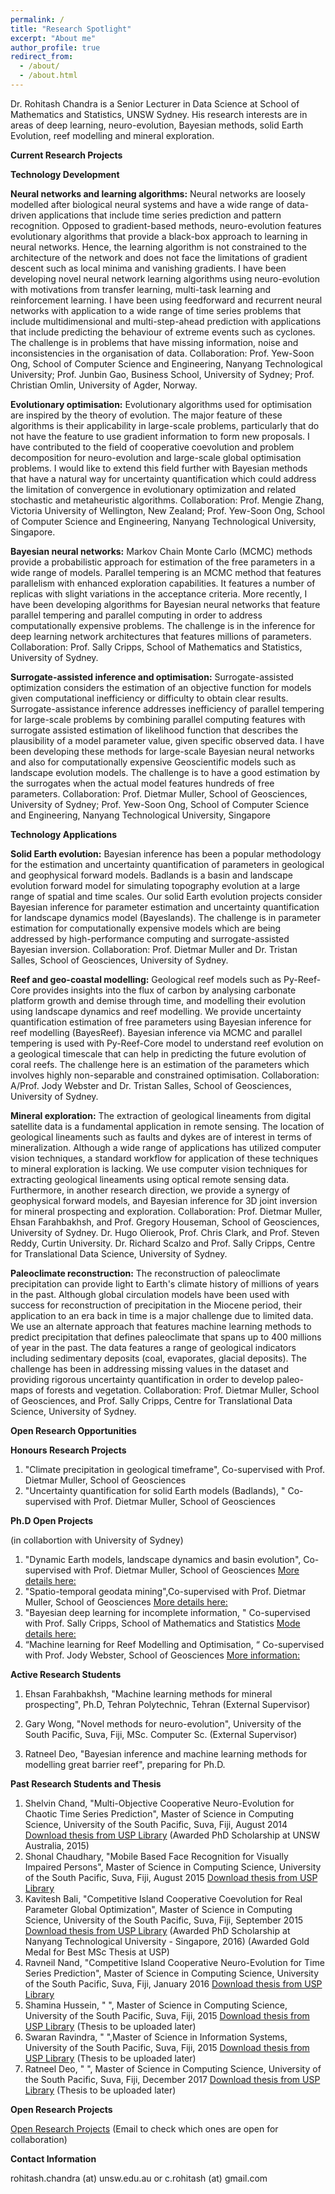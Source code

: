 ```yaml
---
permalink: /
title: "Research Spotlight"
excerpt: "About me"
author_profile: true
redirect_from: 
  - /about/
  - /about.html
---
```

 

Dr. Rohitash Chandra is a Senior Lecturer in Data Science  at School of Mathematics and Statistics,  UNSW Sydney. His research interests are in areas of deep learning, neuro-evolution, Bayesian methods, solid Earth Evolution, reef modelling and mineral exploration.   

**Current Research Projects** 

 **Technology Development**

**Neural networks and learning algorithms:** Neural networks are loosely modelled after biological neural systems and have a wide range of data-driven  applications that include time series prediction and pattern recognition.   Opposed to gradient-based methods, neuro-evolution features evolutionary algorithms that provide a black-box approach to learning in neural networks. Hence, the learning algorithm is not constrained to the architecture of the network and does not face the limitations of gradient descent such as local minima and vanishing gradients. I have been developing  novel  neural network learning algorithms using neuro-evolution with motivations from transfer learning, multi-task learning and reinforcement learning.  I have been using  feedforward and recurrent neural networks with application to a wide range of time series problems that include multidimensional and multi-step-ahead prediction with applications  that include predicting the behaviour of extreme events such as cyclones. The challenge is in problems that have missing information, noise and  inconsistencies in the organisation of data.  Collaboration: Prof. Yew-Soon Ong, School of Computer Science and Engineering, Nanyang Technological University; Prof. Junbin Gao, Business School, University of Sydney; Prof. Christian Omlin, University of Agder, Norway. 

**Evolutionary optimisation:** Evolutionary algorithms used for optimisation are inspired by the theory of evolution. The major feature of these algorithms is their applicability in large-scale problems, particularly that do not have the  feature to use  gradient information to form  new proposals. I have contributed  to the field of  cooperative coevolution and problem decomposition for neuro-evolution and  large-scale global optimisation problems.  I would like to extend this field further with Bayesian methods that have a natural way for uncertainty quantification which could address the limitation of convergence in evolutionary optimization and related stochastic and metaheuristic algorithms. Collaboration: Prof. Mengie Zhang, Victoria University of Wellington, New Zealand; Prof. Yew-Soon Ong, School of Computer Science and Engineering, Nanyang Technological University, Singapore. 

**Bayesian neural networks:**  Markov Chain Monte Carlo  (MCMC) methods provide a probabilistic approach for estimation of the free parameters in a wide range of models. Parallel tempering is an MCMC method that features parallelism with enhanced exploration capabilities. It features a number of replicas with slight variations in the acceptance criteria. More recently, I have been developing algorithms for Bayesian neural networks that feature parallel tempering and parallel computing in order to address computationally expensive problems.  The challenge is in the inference for deep learning network architectures that features millions of parameters.   Collaboration:  Prof. Sally Cripps, School of Mathematics and Statistics, University of Sydney. 

**Surrogate-assisted inference and optimisation:** Surrogate-assisted optimization considers the estimation of an objective function for models given computational inefficiency or difficulty to obtain clear results. Surrogate-assistance inference addresses inefficiency of parallel tempering for large-scale problems by combining parallel computing features with surrogate assisted estimation of likelihood function that describes the plausibility of a model parameter value, given specific observed data. I have been developing these methods for large-scale Bayesian neural networks and also for computationally expensive Geoscientific models such as landscape evolution models. The challenge is to have a good estimation by the surrogates when the actual model features hundreds of free parameters. Collaboration: Prof. Dietmar Muller, School of Geosciences, University of Sydney; Prof. Yew-Soon Ong, School of Computer Science and Engineering, Nanyang Technological University, Singapore

**Technology Applications**

**Solid Earth evolution:** Bayesian inference has been a popular methodology for the estimation and uncertainty quantification of parameters in geological and geophysical forward models. Badlands is a basin and landscape  evolution forward model for simulating topography evolution at a large range of spatial and time scales.  Our solid Earth evolution projects consider Bayesian inference for parameter estimation and uncertainty quantification  for landscape dynamics model (Bayeslands). The challenge is in parameter estimation for computationally expensive models which are being addressed by high-performance computing and surrogate-assisted Bayesian inversion. Collaboration: Prof. Dietmar Muller and Dr. Tristan Salles, School of Geosciences, University of Sydney.

**Reef and geo-coastal modelling:** Geological reef models such as Py-Reef-Core provides   insights into the flux of carbon by analysing carbonate platform growth and  demise through time, and modelling their evolution using  landscape dynamics and  reef modelling. We provide uncertainty quantification estimation of free parameters using Bayesian inference for reef modelling (BayesReef).  Bayesian  inference via MCMC and parallel tempering is used  with Py-Reef-Core model to  understand reef evolution on a geological timescale that can help in predicting the future evolution of coral reefs. The challenge here is an estimation of the parameters which involves highly non-separable and constrained optimisation. Collaboration: A/Prof. Jody Webster  and Dr. Tristan Salles, School of Geosciences, University of Sydney.

**Mineral exploration:** The extraction of geological lineaments from digital satellite data is a fundamental application in remote sensing. The location of geological lineaments such as faults and dykes are of interest in terms of mineralization. Although a wide range of applications has utilized computer vision techniques, a standard workflow for application of these techniques to mineral exploration is lacking.  We use computer vision techniques  for extracting geological lineaments using optical remote sensing data. Furthermore, in another research direction, we provide a synergy of geophysical forward models, and Bayesian inference for 3D joint inversion  for mineral prospecting and exploration.   Collaboration: Prof. Dietmar Muller, Ehsan Farahbakhsh, and Prof. Gregory Houseman, School of Geosciences, University of Sydney. Dr. Hugo Olierook, Prof. Chris Clark, and Prof. Steven Reddy, Curtin University. Dr. Richard Scalzo and Prof. Sally Cripps, Centre for Translational Data Science, University of Sydney.

**Paleoclimate reconstruction:** The reconstruction of paleoclimate  precipitation can provide light to Earth's climate history of millions of years in the past.  Although global circulation models have been used with success for reconstruction of precipitation in the Miocene period, their application to an era back in time  is a major challenge due to limited data. We use an alternate approach  that features machine learning methods to predict precipitation that defines paleoclimate that spans  up to 400 millions of year in the past. The data features a  range of geological indicators including sedimentary deposits (coal, evaporates, glacial deposits). The challenge has been in addressing missing values in the dataset and providing rigorous uncertainty quantification in order to  develop paleo-maps of forests and vegetation. Collaboration: Prof. Dietmar Muller, School of Geosciences, and  Prof. Sally Cripps, Centre for Translational Data Science, University of Sydney.

 
  
**Open Research Opportunities**
  
 
 **Honours Research Projects**  
 1.  "Climate precipitation in geological timeframe", Co-supervised  with  Prof. Dietmar Muller, School of Geosciences 
 2. "Uncertainty quantification for solid Earth models (Badlands), " Co-supervised with  Prof. Dietmar Muller, School of Geosciences 
 
 **Ph.D Open Projects**

 (in collabortion with University of Sydney)
 
 1.  "Dynamic Earth models, landscape dynamics and basin evolution", Co-supervised with Prof. Dietmar Muller, School of Geosciences [More details here:](http://sydney.edu.au/research/opportunities/opportunities/2254)
 2. "Spatio-temporal geodata mining",Co-supervised with Prof. Dietmar Muller, School of Geosciences [More details here:](https://sydney.edu.au/research/opportunities/opportunities/1829)
 3. "Bayesian deep learning for incomplete information, " Co-supervised with  Prof. Sally Cripps, School of Mathematics and Statistics [Mode details here:](https://sydney.edu.au/research/opportunities/opportunities/2301)
 4. “Machine learning for Reef Modelling and Optimisation, “ Co-supervised with Prof. Jody Webster, School of Geosciences [More information:](http://agile-prod.ucc.usyd.edu.au/research/opportunities/opportunities/show/2319)
 
 
 
 **Active Research Students**
 
 1. Ehsan Farahbakhsh, "Machine learning methods for mineral prospecting", Ph.D, Tehran Polytechnic, Tehran (External Supervisor)
 
 2. Gary Wong, "Novel methods for neuro-evolution", University of the South Pacific, Suva, Fiji, MSc. Computer Sc. (External Supervisor)
 
 3. Ratneel Deo, "Bayesian inference and machine learning methods for modelling great barrier reef", preparing for Ph.D. 
 
 
 **Past Research Students and Thesis**
 
 1. Shelvin Chand, "Multi-Objective Cooperative Neuro-Evolution for Chaotic Time Series
Prediction", Master of Science in Computing Science, University of the South Pacific, Suva, Fiji, August 2014 [Download thesis from USP Library](http://digilib.library.usp.ac.fj/gsdl/collect/usplibr1/index/assoc/HASH0101.dir/doc.pdf) (Awarded PhD Scholarship at UNSW Australia, 2015)
2. Shonal Chaudhary, "Mobile Based Face Recognition for Visually Impaired Persons", Master of Science in Computing Science,  University of the South Pacific, Suva, Fiji, August 2015 [Download thesis from USP Library](http://digilib.library.usp.ac.fj/gsdl/collect/usplibr1/index/assoc/HASH9f3a.dir/doc.pdf)
3. Kavitesh Bali, "Competitive Island Cooperative Coevolution for Real Parameter Global Optimization", Master of Science in Computing Science,  University of the South Pacific, Suva, Fiji, September 2015 [Download thesis from USP Library](http://digilib.library.usp.ac.fj/gsdl/collect/usplibr1/index/assoc/HASHbe1b.dir/doc.pdf) (Awarded PhD Scholarship at Nanyang Technological University - Singapore, 2016) (Awarded Gold Medal for Best MSc Thesis at USP)
4. Ravneil Nand, "Competitive Island Cooperative Neuro-Evolution for Time Series Prediction", Master of Science in Computing Science,  University of the South Pacific, Suva, Fiji, January 2016 [Download thesis from USP Library](http://digilib.library.usp.ac.fj/gsdl/collect/usplibr1/index/assoc/HASHdef0.dir/doc.pdf)
5. Shamina Hussein, " ", Master of Science in Computing Science, University of the South Pacific, Suva, Fiji, 2015 [Download thesis from USP Library]( ) (Thesis to be uploaded later)
6. Swaran Ravindra, " ",Master of Science in Information Systems,  University of the South Pacific, Suva, Fiji, 2015 [Download thesis from USP Library]( ) (Thesis to be uploaded later)
7. Ratneel Deo, " ", Master of Science in Computing Science, University of the South Pacific, Suva, Fiji, December 2017 [Download thesis from USP Library]( ) (Thesis to be uploaded later)

**Open Research Projects**

[Open Research Projects](https://github.com/rohitash-chandra/rohitash-chandra.github.io/blob/master/_pages/openresearchprojects.md) (Email to check which ones are open for collaboration)
 
 **Contact Information**
 
 rohitash.chandra (at) unsw.edu.au or c.rohitash (at) gmail.com
  
 
  
 

